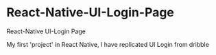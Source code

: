 # React-Native-UI-Login-Page
React-Native UI-Login Page


My first 'project' in React Native, I have replicated UI Login from dribble
